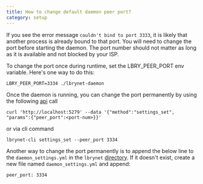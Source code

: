 ```yaml
---
title: How to change default daemon peer port?
category: setup
---
```


If you see the error message `couldn't bind to port 3333`, it is likely that another process is already bound to that port. You will need to change the port before starting the daemon. The port number should not matter as long as it is available and not blocked by your ISP.

To change the port once during runtime, set the LBRY_PEER_PORT env variable. Here's one way to do this:

    LBRY_PEER_PORT=3334 ./lbrynet-daemon

Once the daemon is running, you can change the port permanently by using the following [api](/api) call

    curl 'http://localhost:5279' --data '{"method":"settings_set", "params":{"peer_port":<port-num>}}'

or via cli command

    lbrynet-cli settings_set --peer_port 3334

Another way to change the port permanently is to append the below line to the `daemon_settings.yml` in the `lbrynet` [directory](https://lbry.io/faq/lbry-directories). If it doesn't exist, create a new file named `daemon_settings.yml` and append:

    peer_port: 3334
